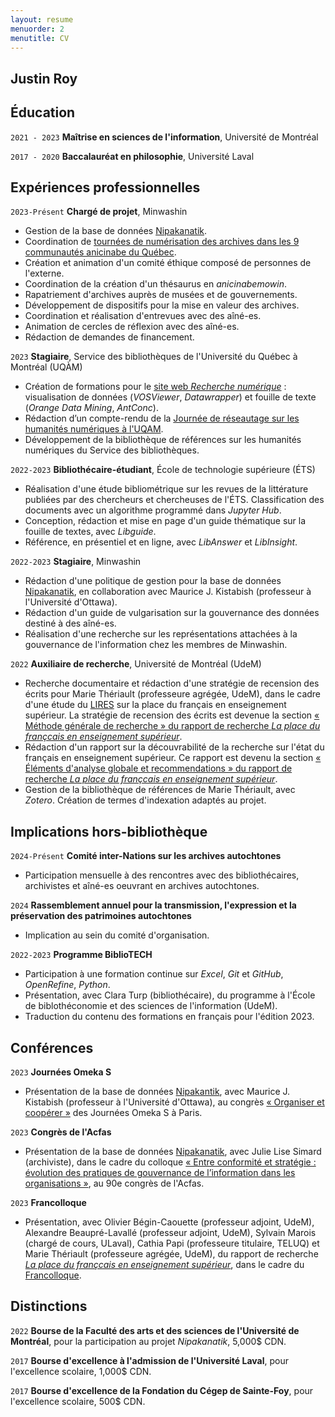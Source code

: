 ```yaml
---
layout: resume
menuorder: 2
menutitle: CV
---
```

## Justin Roy

## Éducation

`2021 - 2023`
__Maîtrise en sciences de l'information__,
Université de Montréal

`2017 - 2020`
__Baccalauréat en philosophie__,
Université Laval 

## Expériences professionnelles

`2023-Présent`
__Chargé de projet__, Minwashin

- Gestion de la base de données [Nipakanatik](https://nipakanatik.org/s/nipakanatik/page/accueil).
- Coordination de [tournées de numérisation des archives dans les 9 communautés anicinabe du Québec](https://ici.radio-canada.ca/espaces-autochtones/2017722/anishinaabe-histoire-archives-numeriques-minwashin).
- Création et animation d'un comité éthique composé de personnes de l'externe.
- Coordination de la création d'un thésaurus en _anicinabemowin_.
- Rapatriement d'archives auprès de musées et de gouvernements.
- Développement de dispositifs pour la mise en valeur des archives.
- Coordination et réalisation d'entrevues avec des aîné-es.
- Animation de cercles de réflexion avec des aîné-es.
- Rédaction de demandes de financement.

`2023`
__Stagiaire__, Service des bibliothèques de l'Université du Québec à Montréal (UQÀM)

- Création de formations pour le [site web _Recherche numérique_](https://recherchenumerique.uqam.ca/) : visualisation de données (_VOSViewer_, _Datawrapper_) et fouille de texte (_Orange Data Mining_, _AntConc_).
- Rédaction d’un compte-rendu de la [Journée de réseautage sur les humanités numériques à l'UQAM](https://evenements.uqam.ca/evenements/journee-de-reseautage-sur-les-humanites-numeriques-a-l-uqam/25174?date=2023-05-03_09-30-00).
- Développement de la bibliothèque de références sur les humanités numériques du Service des bibliothèques.

`2022-2023`
__Bibliothécaire-étudiant__, École de technologie supérieure (ÉTS)

- Réalisation d'une étude bibliométrique sur les revues de la littérature publiées par des chercheurs et chercheuses de l'ÉTS. Classification des documents avec un algorithme programmé dans _Jupyter Hub_.
- Conception, rédaction et mise en page d'un guide thématique sur la fouille de textes, avec _Libguide_.
- Référence, en présentiel et en ligne, avec _LibAnswer_ et _LibInsight_.

`2022-2023`
__Stagiaire__, Minwashin

- Rédaction d'une politique de gestion pour la base de données [Nipakanatik](https://dev.nipakanatik.org/s/nipakanatik/page/accueil), en collaboration avec Maurice J. Kistabish (professeur à l'Université d'Ottawa).
- Rédaction d'un guide de vulgarisation sur la gouvernance des données destiné à des aîné-es.
- Réalisation d'une recherche sur les représentations attachées à la gouvernance de l'information chez les membres de Minwashin.

`2022`
__Auxiliaire de recherche__, Université de Montréal (UdeM)

- Recherche documentaire et rédaction d'une stratégie de recension des écrits pour Marie Thériault (professeure agrégée, UdeM), dans le cadre d'une étude du [LIRES](https://www.lires.ca/) sur la place du français en enseignement supérieur. La stratégie de recension des écrits est devenue la section [« Méthode générale de recherche » du rapport de recherche _La place du françcais en enseignement supérieur_](https://documentation.lacsq.org/in/documentViewer.xhtml?id=1e180c36-2393-446f-bde9-9af08649fafc&locale=fr&file=/in/rest/annotationSVC/DownloadWatermarkedAttachment/attach_upload_94ec85f8-e51f-4d1c-b129-76e952240280#%5B%7B%22num%22%3A31%2C%22gen%22%3A0%7D%2C%7B%22name%22%3A%22XYZ%22%7D%2C68%2C234%2C0%5D).
- Rédaction d'un rapport sur la découvrabilité de la recherche sur l'état du français en enseignement supérieur. Ce rapport est devenu la section [« Éléments d'analyse globale et recommendations » du rapport de recherche _La place du françcais en enseignement supérieur_](https://documentation.lacsq.org/in/documentViewer.xhtml?id=1e180c36-2393-446f-bde9-9af08649fafc&locale=fr&file=/in/rest/annotationSVC/DownloadWatermarkedAttachment/attach_upload_94ec85f8-e51f-4d1c-b129-76e952240280#%5B%7B%22num%22%3A85%2C%22gen%22%3A0%7D%2C%7B%22name%22%3A%22XYZ%22%7D%2C84%2C379%2C0%5D).
- Gestion de la bibliothèque de références de Marie Thériault, avec _Zotero_. Création de termes d'indexation adaptés au projet.

## Implications hors-bibliothèque ##

`2024-Présent`
__Comité inter-Nations sur les archives autochtones__
- Participation mensuelle à des rencontres avec des bibliothécaires, archivistes et aîné-es oeuvrant en archives autochtones.

`2024`
__Rassemblement annuel pour la transmission, l'expression et la préservation des patrimoines autochtones__
- Implication au sein du comité d'organisation.

`2022-2023`
__Programme BiblioTECH__

- Participation à une formation continue sur _Excel_, _Git_ et _GitHub_, _OpenRefine_, _Python_.
- Présentation, avec Clara Turp (bibliothécaire), du programme à l'École de biblothéconomie et des sciences de l'information (UdeM).
- Traduction du contenu des formations en français pour l'édition 2023.

## Conférences ##

`2023`
__Journées Omeka S__

- Présentation de la base de données [Nipakantik](https://nipakanatik.org/s/nipakanatik/page/accueil), avec Maurice J. Kistabish (professeur à l'Université d'Ottawa), au congrès [« Organiser et coopérer »](https://omeka.sciencesconf.org/resource/page/id/16) des Journées Omeka S à Paris. 

`2023`
__Congrès de l'Acfas__

- Présentation de la base de données [Nipakanatik](https://nipakanatik.org/s/nipakanatik/page/accueil), avec Julie Lise Simard (archiviste), dans le cadre du colloque [« Entre conformité et stratégie : évolution des pratiques de gouvernance de l’information dans les organisations »](https://www.acfas.ca/evenements/congres/programme-preliminaire/300/301), au 90e congrès de l'Acfas.

`2023`
__Francolloque__

- Présentation, avec Olivier Bégin-Caouette (professeur adjoint, UdeM), Alexandre Beaupré-Lavallé (professeur adjoint, UdeM), Sylvain Marois (chargé de cours, ULaval), Cathia Papi (professeure titulaire, TELUQ) et Marie Thériault (professeure agrégée, UdeM), du rapport de recherche [_La place du françcais en enseignement supérieur_](https://documentation.lacsq.org/in/documentViewer.xhtml?id=1e180c36-2393-446f-bde9-9af08649fafc&locale=fr&file=/in/rest/annotationSVC/DownloadWatermarkedAttachment/attach_upload_94ec85f8-e51f-4d1c-b129-76e952240280), dans le cadre du [Francolloque](https://francolloque.lacsq.org/programmation/).

## Distinctions

`2022`
__Bourse de la Faculté des arts et des sciences de l'Université de Montréal__, pour la participation au projet _Nipakanatik_, 5,000$ CDN.

`2017`
__Bourse d'excellence à l'admission de l'Université Laval__, pour l'excellence scolaire, 1,000$ CDN.

`2017`
__Bourse d'excellence de la Fondation du Cégep de Sainte-Foy__, pour l'excellence scolaire, 500$ CDN.

<!-- ### Footer

Last updated: 2023 -->


